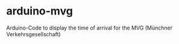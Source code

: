 # arduino-mvg
Arduino-Code to display the time of arrival for the MVG (Münchner Verkehrsgesellschaft)
